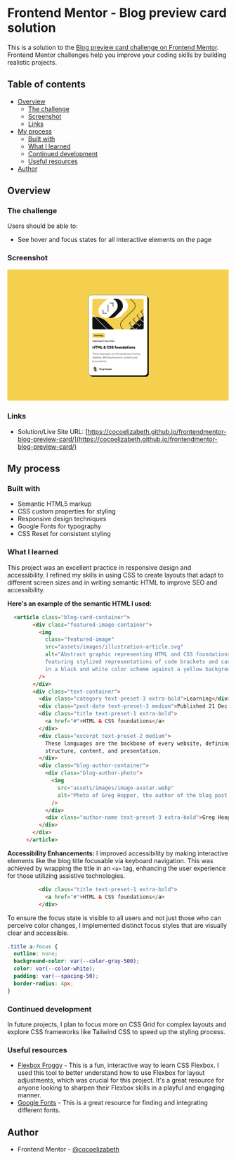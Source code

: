 # Frontend Mentor - Blog preview card solution

This is a solution to the [Blog preview card challenge on Frontend Mentor](https://www.frontendmentor.io/challenges/blog-preview-card-ckPaj01IcS). Frontend Mentor challenges help you improve your coding skills by building realistic projects. 

## Table of contents

- [Overview](#overview)
  - [The challenge](#the-challenge)
  - [Screenshot](#screenshot)
  - [Links](#links)
- [My process](#my-process)
  - [Built with](#built-with)
  - [What I learned](#what-i-learned)
  - [Continued development](#continued-development)
  - [Useful resources](#useful-resources)
- [Author](#author)


## Overview

### The challenge

Users should be able to:

- See hover and focus states for all interactive elements on the page

### Screenshot

![](./solution-screenshot.png)

### Links

- Solution/Live Site URL: [https://cocoelizabeth.github.io/frontendmentor-blog-preview-card/](https://cocoelizabeth.github.io/frontendmentor-blog-preview-card/)

## My process

### Built with

* Semantic HTML5 markup
* CSS custom properties for styling
* Responsive design techniques
* Google Fonts for typography
* CSS Reset for consistent styling


### What I learned

This project was an excellent practice in responsive design and accessibility. I refined my skills in using CSS to create layouts that adapt to different screen sizes and in writing semantic HTML to improve SEO and accessibility. 

**Here's an example of the semantic HTML I used:**
```html
  <article class="blog-card-container">
        <div class="featured-image-container">
          <img
            class="featured-image"
            src="assets/images/illustration-article.svg"
            alt="Abstract graphic representing HTML and CSS foundations, 
            featuring stylized representations of code brackets and cascading waves, 
            in a black and white color scheme against a yellow background."
          />
        </div>
        <div class="text-container">
          <div class="category text-preset-3 extra-bold">Learning</div>
          <div class="post-date text-preset-3 medium">Published 21 Dec 2023</div>
          <div class="title text-preset-1 extra-bold">
            <a href="#">HTML & CSS foundations</a>
          </div>
          <div class="excerpt text-preset-2 medium">
            These languages are the backbone of every website, defining
            structure, content, and presentation.
          </div>
          <div class="blog-author-container">
            <div class="blog-author-photo">
              <img
                src="assets/images/image-avatar.webp"
                alt="Photo of Greg Hopper, the author of the blog post."
              />
            </div>
            <div class="author-name text-preset-3 extra-bold">Greg Hooper</div>
          </div>
        </div>
      </article>
```
**Accessibility Enhancements:**
I improved accessibility by making interactive elements like the blog title focusable via keyboard navigation. This was achieved by wrapping the title in an `<a>` tag, enhancing the user experience for those utilizing assistive technologies.
```html
          <div class="title text-preset-1 extra-bold">
            <a href="#">HTML & CSS foundations</a>
          </div>
```

To ensure the focus state is visible to all users and not just those who can perceive color changes, I implemented distinct focus styles that are visually clear and accessible.
```css
.title a:focus {
  outline: none;
  background-color: var(--color-gray-500);
  color: var(--color-white);
  padding: var(--spacing-50);
  border-radius: 4px;
}
```
### Continued development

In future projects, I plan to focus more on CSS Grid for complex layouts and explore CSS frameworks like Tailwind CSS to speed up the styling process.

### Useful resources

- [Flexbox Froggy](https://flexboxfroggy.com/) - This is a fun, interactive way to learn CSS Flexbox. I used this tool to better understand how to use Flexbox for layout adjustments, which was crucial for this project. It's a great resource for anyone looking to sharpen their Flexbox skills in a playful and engaging manner.
- [Google Fonts](https://fonts.google.com/) - This is a great resource for finding and integrating different fonts.



## Author

<!-- - Website - [Add your name here](https://www.your-site.com) -->
- Frontend Mentor - [@cocoelizabeth](https://www.frontendmentor.io/profile/cocoelizabeth)
<!-- - Twitter - [@yourusername](https://www.twitter.com/yourusername) -->

